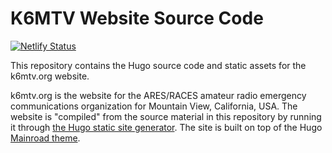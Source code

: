# K6MTV Website Source Code

[![Netlify Status](https://api.netlify.com/api/v1/badges/d339dbde-77fb-4124-8bae-cc9865bbce1f/deploy-status)](https://app.netlify.com/sites/gifted-kalam-348e75/deploys)

This repository contains the Hugo source code and static assets for the k6mtv.org website.

k6mtv.org is the website for the ARES/RACES amateur radio emergency communications organization
for Mountain View, California, USA. The  website is "compiled" from the source material in this
repository by running it through [the Hugo static site generator](http://gohugo.io). The site
is built on top of the Hugo [Mainroad theme](https://themes.gohugo.io/mainroad/).
